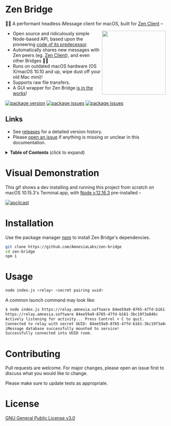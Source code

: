 # Zen Bridge 

💬🐯 A performant headless iMessage client for macOS, built for [Zen Client](https://github.com/AmnesiaLabs/zen-client) –

<img align="right" src="https://i.imgur.com/Nl10q2F.gif" height="200">

- Open source and ridiculously simple Node-based API, based upon the pioneering [code of its predecessor](https://github.com/wtfaremyinitials/osa-imessage).
- Automatically shares new messages with Zen peers (eg. [Zen Client](https://github.com/AmnesiaLabs/zen-client)), and even other Bridges 🤷‍♂️
- Runs on outdated macOS hardware (OS X/macOS 10.10 and up, wipe dust off your old Mac mini)!
- Supports raw file transfers.
- A GUI wrapper for Zen Bridge [is in the works](https://github.com/AmnesiaLabs/zen-bridge-ui)!

[![package version](https://img.shields.io/github/package-json/v/AmnesiaLabs/zen-bridge?color=g&label=version)](https://github.com/AmnesiaLabs/zen-bridge)
[![package issues](https://img.shields.io/github/issues-raw/AmnesiaLabs/zen-bridge)](https://github.com/AmnesiaLabs/zen-bridge)
[![package issues](https://img.shields.io/github/issues-closed/AmnesiaLabs/zen-bridge)](https://github.com/AmnesiaLabs/zen-bridge)


## Links

- See [releases](https://github.com/AmnesiaLabs/zen-bridge/releases) for a detailed version history.
- Please [open an issue](https://github.com/AmnesiaLabs/zen-bridge/issues/new) if anything is missing or unclear in this
  documentation.

<details>
  <summary><strong>Table of Contents</strong> (click to expand)</summary>

<!-- toc -->

- [Installation](#installation)
- [Usage](#usage)
- [Contributing](#contributing)
- [License](#license)


<!-- tocstop -->

</details>

# Visual Demonstration

This gif shows a dev installing and running this project from scratch on macOS 10.15.3's Terminal.app, with [Node v.12.16.3](https://nodejs.org/en/download/) pre-installed –

[![asciicast](https://i.imgur.com/G3vSPvS.gif)](https://asciinema.org/a/SAypYsCjkoaqBmagNyIbHbbMB)

# Installation

Use the package manager [npm](https://npmjs.com) to install Zen Bridge's dependencies.

```bash
git clone https://github.com/AmnesiaLabs/zen-bridge
cd zen-bridge
npm i
```


# Usage

```bash
node index.js <relay> <secret pairing uuid>
```

A common launch command may look like:

```bash
$ node index.js https://relay.amnesia.software 84ee59a9-8765-47fd-b161-3bc19f3a846c
https://relay.amnesia.software 84ee59a9-8765-47fd-b161-3bc19f3a846c
Actively listening for activity... Press Control + C to quit.
Connected to relay with secret UUID: 84ee59a9-8765-47fd-b161-3bc19f3a846c
iMessage database successfully mounted to service!
Successfully connected into UUID room.
```

# Contributing
Pull requests are welcome. For major changes, please open an issue first to discuss what you would like to change.

Please make sure to update tests as appropriate.

# License
[GNU General Public License v3.0](https://github.com/AmnesiaLabs/zen-bridge/blob/master/LICENSE.md)
